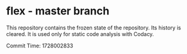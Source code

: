# flex - master branch

This repository contains the frozen state of the repository.
Its history is cleared. It is used only for static code
analysis with Codacy.

Commit Time: 1728002833